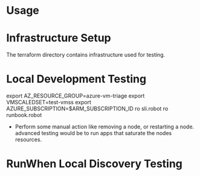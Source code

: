# Usage

# Infrastructure Setup
The terraform directory contains infrastructure used for testing. 

# Local Development Testing
export AZ_RESOURCE_GROUP=azure-vm-triage
export VMSCALEDSET=test-vmss
export AZURE_SUBSCRIPTION=$ARM_SUBSCRIPTION_ID
ro sli.robot
ro runbook.robot

- Perform some manual action like removing a node, or restarting a node. advanced testing would be to run apps that saturate the nodes resources. 


# RunWhen Local Discovery Testing

